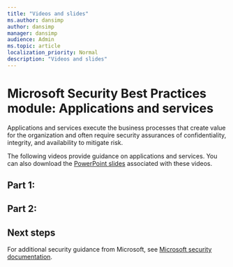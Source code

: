 ```yaml
---
title: "Videos and slides"
ms.author: dansimp
author: dansimp
manager: dansimp
audience: Admin
ms.topic: article
localization_priority: Normal
description: "Videos and slides"
---
```


# Microsoft Security Best Practices module: Applications and services
Applications and services execute the business processes that create value for the organization and often require security assurances of confidentiality, integrity, and availability to mitigate risk.

The following videos provide guidance on applications and services. You can also download the [PowerPoint slides](https://docs.microsoft.com/microsoft-365/downloads/security-compass-presentation.pptx) associated with these videos.

## Part 1:

## Part 2:

## Next steps
For additional security guidance from Microsoft, see [Microsoft security documentation](https://docs.microsoft.com/security/).

